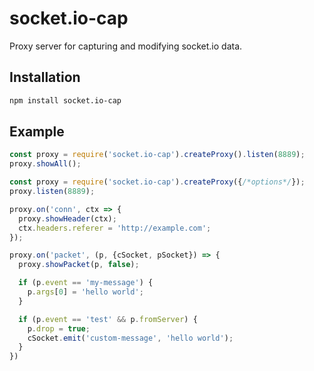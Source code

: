 # socket.io-cap

Proxy server for capturing and modifying socket.io data.

## Installation

```bash
npm install socket.io-cap
```

## Example

```js
const proxy = require('socket.io-cap').createProxy().listen(8889);
proxy.showAll();
```

```js
const proxy = require('socket.io-cap').createProxy({/*options*/});
proxy.listen(8889);

proxy.on('conn', ctx => {
  proxy.showHeader(ctx);
  ctx.headers.referer = 'http://example.com';
});

proxy.on('packet', (p, {cSocket, pSocket}) => {
  proxy.showPacket(p, false);

  if (p.event == 'my-message') {
    p.args[0] = 'hello world';
  }

  if (p.event == 'test' && p.fromServer) {
  	p.drop = true;
  	cSocket.emit('custom-message', 'hello world');
  }
})
```
